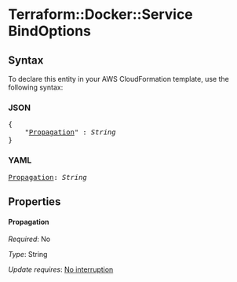 # Terraform::Docker::Service BindOptions

## Syntax

To declare this entity in your AWS CloudFormation template, use the following syntax:

### JSON

<pre>
{
    "<a href="#propagation" title="Propagation">Propagation</a>" : <i>String</i>
}
</pre>

### YAML

<pre>
<a href="#propagation" title="Propagation">Propagation</a>: <i>String</i>
</pre>

## Properties

#### Propagation

_Required_: No

_Type_: String

_Update requires_: [No interruption](https://docs.aws.amazon.com/AWSCloudFormation/latest/UserGuide/using-cfn-updating-stacks-update-behaviors.html#update-no-interrupt)

